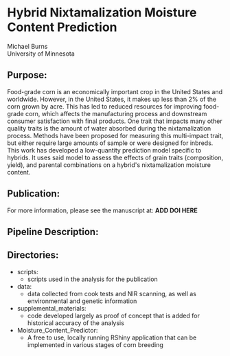 # Hybrid Nixtamalization Moisture Content Prediction
Michael Burns  
University of Minnesota

## Purpose:
Food-grade corn is an economically important crop in the United States and worldwide. However, 
in the United States, it makes up less than 2% of the corn grown by acre. This has led to reduced 
resources for improving food-grade corn, which affects the manufacturing process and downstream consumer
satisfaction with final products. One trait that impacts many other quality traits is the amount of 
water absorbed during the nixtamalization process. Methods have been proposed for measuring this multi-impact
trait, but either require large amounts of sample or were designed for inbreds. This work has developed a 
low-quantity prediction model specific to hybrids. It uses said model to assess the effects of grain traits 
(composition, yield), and parental combinations on a hybrid's nixtamalization moisture content.

## Publication:
For more information, please see the manuscript at: **ADD DOI HERE**

## Pipeline Description:


## Directories:
- scripts:
  - scripts used in the analysis for the publication
- data:
  - data collected from cook tests and NIR scanning, as well as environmental and genetic information
- supplemental_materials:
  - code developed largely as proof of concept that is added for historical accuracy of the analysis
- Moisture_Content_Predictor:
  - A free to use, locally running RShiny application that can be implemented in various stages of corn breeding
